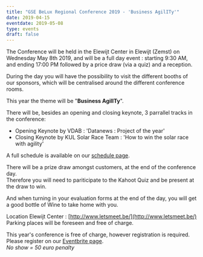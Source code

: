 ```yaml
---
title: "GSE BeLux Regional Conference 2019 - 'Business AgilITy'"
date: 2019-04-15
eventdate: 2019-05-08
type: events
draft: false
---
```


The Conference will be held in the Elewijt Center in Elewijt (Zemst) on Wednesday May 8th 2019,
and will be a full day event : starting 9:30 AM, and ending 17:00 PM followed by a price draw (via a quiz) and a reception.  

During the day you will have the possibility to visit the different booths of our sponsors,
which will be centralised around the different conference rooms.  

This year the theme will be "__Business AgilITy__".

There will be, besides an opening and closing keynote, 3 parrallel tracks in the conference:

- Opening Keynote by VDAB : 'Datanews : Project of the year' 
- Closing Keynote by KUL Solar Race Team : 'How to win the solar race with agility'

A full schedule is available on our [schedule page](/schedule/regional19/).

There will be a prize draw amongst customers, at the end of the conference day.  
Therefore you will need to pariticipate to the Kahoot Quiz and be present at the draw to win.  

And when turning in your evaluation forms at the end of the day, you will get a good bottle of Wine to take home with you.  

Location Elewijt Center : [http://www.letsmeet.be/](http://www.letsmeet.be/)  
Parking places will be foreseen and free of charge.  

This year's conference is free of charge, however registration is required.
Please register on our [Eventbrite page](https://www.eventbrite.be/e/gse-regional-conference-belux-8052019-tickets-56029586000).  
_No show = 50 euro penalty_

